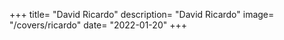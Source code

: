 +++
title= "David Ricardo"
description= "David Ricardo"
image= "/covers/ricardo"
date= "2022-01-20"
+++
